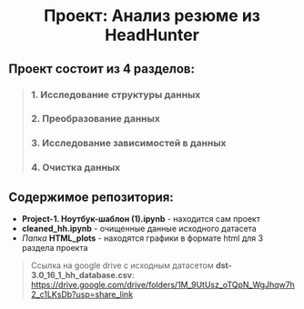 # <center> Проект: Анализ резюме из HeadHunter

## Проект состоит из 4 разделов:
>### 1. Исследование структуры данных
>### 2. Преобразование данных
>### 3. Исследование зависимостей в данных
>### 4. Очистка данных

## Содержимое репозитория:
- __Project-1. Ноутбук-шаблон (1).ipynb__ - находится сам проект
- __cleaned_hh.ipynb__ - очищенные данные исходного датасета
- _Папка_ __HTML_plots__ - находятся графики в формате html для 3 раздела проекта

>Сcылка на google drive с исходным датасетом __dst-3.0_16_1_hh_database.csv__:
https://drive.google.com/drive/folders/1M_9UtUsz_oTQpN_WgJhqw7h2_c1LKsDb?usp=share_link
